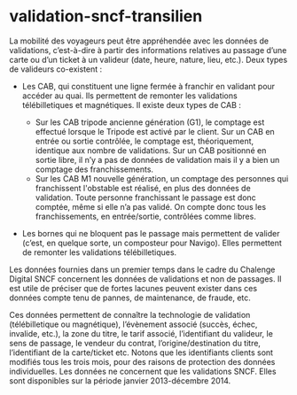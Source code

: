 # validation-sncf-transilien

La mobilité des voyageurs peut être appréhendée avec les données de validations, c’est-à-dire à partir des informations relatives au passage d’une carte ou d’un ticket à un valideur (date, heure, nature, lieu, etc.). Deux types de valideurs co-existent :

- Les CAB, qui constituent une ligne fermée à franchir en validant pour accéder au quai. Ils permettent de remonter les validations télébilletiques et magnétiques. Il existe deux types de CAB :
	- Sur les CAB tripode ancienne génération (G1), le comptage est effectué lorsque le Tripode est activé par le client. Sur un CAB en entrée ou sortie contrôlée, le comptage est, théoriquement, identique aux nombre de validations. Sur un CAB positionné en sortie libre, il n’y a pas de données de validation mais il y a bien un comptage des franchissements.
	- Sur les CAB M1 nouvelle génération, un comptage des personnes qui franchissent l'obstable est réalisé, en plus des données de validation. Toute personne franchissant le passage est donc comptée, même si elle n’a pas validé. On compte donc tous les franchissements, en entrée/sortie, contrôlées comme libres.

- Les bornes qui ne bloquent pas le passage mais permettent de valider (c’est, en quelque sorte, un composteur pour Navigo). Elles permettent de remonter les validations télébilletiques.

Les données fournies dans un premier temps dans le cadre du Chalenge Digital SNCF concernent les données de validations et non de passages. Il est utile de préciser que de fortes lacunes peuvent exister dans ces données compte tenu de pannes, de maintenance, de fraude, etc.

Ces données permettent de connaître la technologie de validation (télébilletique ou magnétique), l’évènement associé (succès, échec, invalide, etc.), la zone du titre, le tarif associé, l’identifiant du valideur, le sens de passage, le vendeur du contrat, l’origine/destination du titre, l’identifiant de la carte/ticket etc. Notons que les identifiants clients sont modifiés tous les trois mois, pour des raisons de protection des données individuelles. Les données ne concernent que les validations SNCF. Elles sont disponibles sur la période janvier 2013-décembre 2014. 
